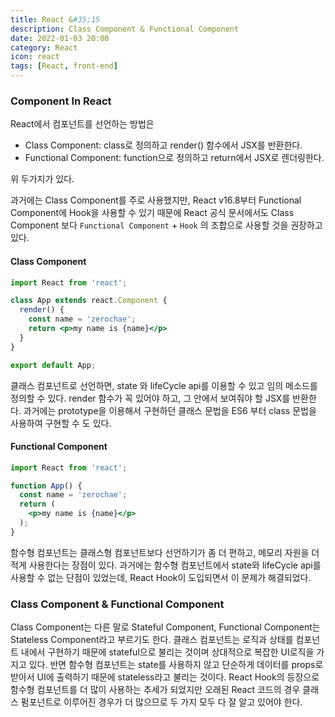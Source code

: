 ```yaml
---
title: React &#35;15
description: Class Component & Functional Component
date: 2022-01-03 20:00
category: React
icon: react
tags: [React, front-end]
---
```


### Component In React

React에서 컴포넌트를 선언하는 방법은 

- Class Component: class로 정의하고 render() 함수에서 JSX를 반환한다.
- Functional Component: function으로 정의하고 return에서 JSX로 렌더링한다.

위 두가지가 있다.

과거에는 Class Component를 주로 사용했지만, React v16.8부터 Functional Component에 Hook을 사용할 수 있기 때문에 React 공식 문서에서도 Class Component 보다 `Functional Component` + `Hook` 의 조합으로 사용할 것을 권장하고 있다.

#### Class Component

```jsx
import React from 'react';

class App extends react.Component {
  render() {
    const name = 'zerochae';
    return <p>my name is {name}</p>
  }
}

export default App;
```

클래스 컴포넌트로 선언하면, state 와 lifeCycle api를 이용할 수 있고 임의 메소드를 정의할 수 있다. render 함수가 꼭 있어야 하고, 그 안에서 보여줘야 할 JSX를 반환한다. 과거에는 prototype을 이용해서 구현하던 클래스 문법을 ES6 부터 class 문법을 사용하여 구현할 수 도 있다.

#### Functional Component

```jsx
import React from 'react';

function App() {
  const name = 'zerochae';
  return (
    <p>my name is {name}</p>
  );
}
```

함수형 컴포넌트는 클래스형 컴포넌트보다 선언하기가 좀 더 편하고, 메모리 자원을 더 적게 사용한다는 장점이 있다. 과거에는 함수형 컴포넌트에서 state와 lifeCycle api를 사용할 수 없는 단점이 있었는데, React Hook이 도입되면서 이 문제가 해결되었다. 

### Class Component & Functional Component

Class Component는 다른 말로 Stateful Component, Functional Component는 Stateless Component라고 부르기도 한다. 클래스 컴포넌트는 로직과 상태를 컴포넌트 내에서 구현하기 때문에 stateful으로 불리는 것이며 상대적으로 복잡한 UI로직을 가지고 있다. 반면 함수형 컴포넌트는 state를 사용하지 않고 단순하게 데이터를 props로 받아서 UI에 출력하기 때문에 stateless라고 불리는 것이다. React Hook의 등장으로 함수형 컴포넌트를 더 많이 사용하는 추세가 되었지만 오래된 React 코드의 경우 클래스 펌포넌트로 이루어진 경우가 더 많으므로 두 가지 모두 다 잘 알고 있어야 한다.